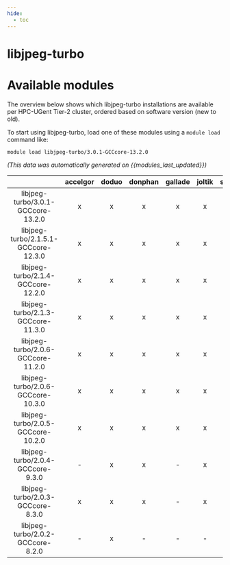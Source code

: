 ```yaml
---
hide:
  - toc
---
```


libjpeg-turbo
=============

# Available modules


The overview below shows which libjpeg-turbo installations are available per HPC-UGent Tier-2 cluster, ordered based on software version (new to old).

To start using libjpeg-turbo, load one of these modules using a `module load` command like:

```shell
module load libjpeg-turbo/3.0.1-GCCcore-13.2.0
```

*(This data was automatically generated on {{modules_last_updated}})*  

| |accelgor|doduo|donphan|gallade|joltik|shinx|skitty|
| :---: | :---: | :---: | :---: | :---: | :---: | :---: | :---: |
|libjpeg-turbo/3.0.1-GCCcore-13.2.0|x|x|x|x|x|x|x|
|libjpeg-turbo/2.1.5.1-GCCcore-12.3.0|x|x|x|x|x|x|x|
|libjpeg-turbo/2.1.4-GCCcore-12.2.0|x|x|x|x|x|x|x|
|libjpeg-turbo/2.1.3-GCCcore-11.3.0|x|x|x|x|x|x|x|
|libjpeg-turbo/2.0.6-GCCcore-11.2.0|x|x|x|x|x|-|x|
|libjpeg-turbo/2.0.6-GCCcore-10.3.0|x|x|x|x|x|-|x|
|libjpeg-turbo/2.0.5-GCCcore-10.2.0|x|x|x|x|x|-|x|
|libjpeg-turbo/2.0.4-GCCcore-9.3.0|-|x|x|-|x|-|x|
|libjpeg-turbo/2.0.3-GCCcore-8.3.0|x|x|x|-|x|-|x|
|libjpeg-turbo/2.0.2-GCCcore-8.2.0|-|x|-|-|-|-|-|
